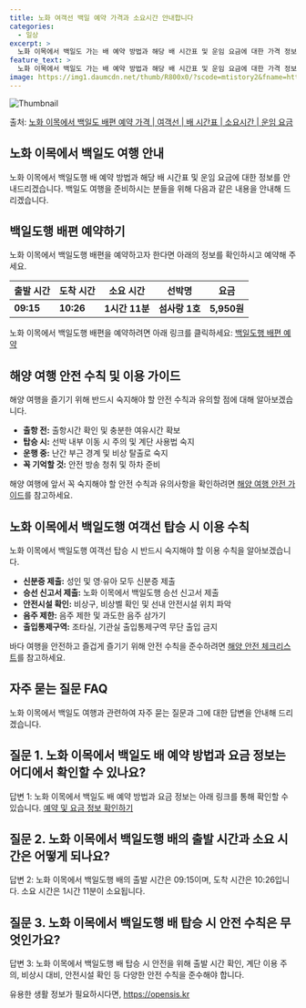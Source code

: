 ```yaml
---
title: 노화 여객선 백일 예약 가격과 소요시간 안내합니다
categories:
  - 일상
excerpt: >
  노화 이목에서 백일도 가는 배 예약 방법과 해당 배 시간표 및 운임 요금에 대한 가격 정보를 안내 드리겠습니다. 안전하고 재밋는 백일도행 여행을 위해 아래 정보 참고하시기 바랍니다. 백일도행 배편 예약하기 👈 클릭노화 이목에서 백일도행 배 시간표출발 시간도착 시간소요 시간선박명요금09:1510:261시간 11분섬사랑1호5,950원백일도행 배편 예약하기 👈 클릭해양 여행 시 안전 수칙 및 이용 가이드해양 여행을 즐기기 위해 반드시 숙지해야 할 안전 수칙과 유의할 점에 대해 알아봅니다. 노화 이목에서 백일도행 여객선 탑승 시 이용수칙총 10가지출항 전: 출항시간 확인 및 충분한 여유시간 확보탑승 시: 선박 내부 이동 시 주의 및 계단 사용법 숙지운행 중: 난간 부근 경계 및 비상 탈출로 숙지꼭 기억할 것: ..
feature_text: >
  노화 이목에서 백일도 가는 배 예약 방법과 해당 배 시간표 및 운임 요금에 대한 가격 정보를 안내 드리겠습니다. 안전하고 재밋는 백일도행 여행을 위해 아래 정보 참고하시기 바랍니다. 백일도행 배편 예약하기 👈 클릭노화 이목에서 백일도행 배 시간표출발 시간도착 시간소요 시간선박명요금09:1510:261시간 11분섬사랑1호5,950원백일도행 배편 예약하기 👈 클릭해양 여행 시 안전 수칙 및 이용 가이드해양 여행을 즐기기 위해 반드시 숙지해야 할 안전 수칙과 유의할 점에 대해 알아봅니다. 노화 이목에서 백일도행 여객선 탑승 시 이용수칙총 10가지출항 전: 출항시간 확인 및 충분한 여유시간 확보탑승 시: 선박 내부 이동 시 주의 및 계단 사용법 숙지운행 중: 난간 부근 경계 및 비상 탈출로 숙지꼭 기억할 것: ..
image: https://img1.daumcdn.net/thumb/R800x0/?scode=mtistory2&fname=https%3A%2F%2Fblog.kakaocdn.net%2Fdn%2FWF2SR%2FbtsHBW9GP9j%2FM1GERzcxbbHlyq41JrUOz1%2Fimg.webp
---
```


![Thumbnail](https://img1.daumcdn.net/thumb/R800x0/?scode=mtistory2&fname=https%3A%2F%2Fblog.kakaocdn.net%2Fdn%2FWF2SR%2FbtsHBW9GP9j%2FM1GERzcxbbHlyq41JrUOz1%2Fimg.webp)

<p>출처: <a href="https://opensis.kr/entry/%EB%85%B8%ED%99%94-%EC%9D%B4%EB%AA%A9%EC%97%90%EC%84%9C-%EB%B0%B1%EC%9D%BC%EB%8F%84-%EB%B0%B0%ED%8E%B8-%EC%98%88%EC%95%BD-%EA%B0%80%EA%B2%A9-%EC%97%AC%EA%B0%9D%EC%84%A0-%EB%B0%B0-%EC%8B%9C%EA%B0%84%ED%91%9C-%EC%86%8C%EC%9A%94%EC%8B%9C%EA%B0%84-%EC%9A%B4%EC%9E%84-%EC%9A%94%EA%B8%88" rel="dofollow">노화 이목에서 백일도 배편 예약 가격 | 여객선 | 배 시간표 | 소요시간 | 운임 요금</a> </p>

## 노화 이목에서 백일도 여행 안내

노화 이목에서 백일도행 배 예약 방법과 해당 배 시간표 및 운임 요금에 대한 정보를 안내드리겠습니다. 백일도 여행을 준비하시는 분들을 위해
다음과 같은 내용을 안내해 드리겠습니다.

## 백일도행 배편 예약하기

노화 이목에서 백일도행 배편을 예약하고자 한다면 아래의 정보를 확인하시고 예약해 주세요.

출발 시간 | 도착 시간 | 소요 시간 | 선박명 | 요금  
---|---|---|---|---  
**09:15** | **10:26** | **1시간 11분** | **섬사랑 1호** | **5,950원**  
  
노화 이목에서 백일도행 배편을 예약하려면 아래 링크를 클릭하세요: [백일도행 배편 예약](https://opensis.kr/entry/%EB%85%B8%ED%99%94-%EC%9D%B4%EB%AA%A9%EC%97%90%EC%84%9C-%EB%B0%B1%EC%9D%BC%EB%8F%84-%EB%B0%B0%ED%8E%B8-%EC%98%88%EC%95%BD-%EA%B0%80%EA%B2%A9-%EC%97%AC%EA%B0%9D%EC%84%A0-%EB%B0%B0-%EC%8B%9C%EA%B0%84%ED%91%9C-%EC%86%8C%EC%9A%94%EC%8B%9C%EA%B0%84-%EC%9A%B4%EC%9E%84-%EC%9A%94%EA%B8%88)

## 해양 여행 안전 수칙 및 이용 가이드

해양 여행을 즐기기 위해 반드시 숙지해야 할 안전 수칙과 유의할 점에 대해 알아보겠습니다.

  * **출항 전:** 출항시간 확인 및 충분한 여유시간 확보
  * **탑승 시:** 선박 내부 이동 시 주의 및 계단 사용법 숙지
  * **운행 중:** 난간 부근 경계 및 비상 탈출로 숙지
  * **꼭 기억할 것:** 안전 방송 청취 및 하차 준비

해양 여행에 앞서 꼭 숙지해야 할 안전 수칙과 유의사항을 확인하려면 [해양 여행 안전 가이드](https://opensis.kr/entry/%EB%85%B8%ED%99%94-%EC%9D%B4%EB%AA%A9%EC%97%90%EC%84%9C-%EB%B0%B1%EC%9D%BC%EB%8F%84-%EB%B0%B0%ED%8E%B8-%EC%98%88%EC%95%BD-%EA%B0%80%EA%B2%A9-%EC%97%AC%EA%B0%9D%EC%84%A0-%EB%B0%B0-%EC%8B%9C%EA%B0%84%ED%91%9C-%EC%86%8C%EC%9A%94%EC%8B%9C%EA%B0%84-%EC%9A%B4%EC%9E%84-%EC%9A%94%EA%B8%88)를 참고하세요.

## 노화 이목에서 백일도행 여객선 탑승 시 이용 수칙

노화 이목에서 백일도행 여객선 탑승 시 반드시 숙지해야 할 이용 수칙을 알아보겠습니다.

  * **신분증 제출:** 성인 및 영·유아 모두 신분증 제출
  * **승선 신고서 제출:** 노화 이목에서 백일도행 승선 신고서 제출
  * **안전시설 확인:** 비상구, 비상벨 확인 및 선내 안전시설 위치 파악
  * **음주 제한:** 음주 제한 및 과도한 음주 삼가기
  * **출입통제구역:** 조타실, 기관실 출입통제구역 무단 출입 금지

바다 여행을 안전하고 즐겁게 즐기기 위해 안전 수칙을 준수하려면 [해양 안전 체크리스트](https://opensis.kr/entry/%EB%85%B8%ED%99%94-%EC%9D%B4%EB%AA%A9%EC%97%90%EC%84%9C-%EB%B0%B1%EC%9D%BC%EB%8F%84-%EB%B0%B0%ED%8E%B8-%EC%98%88%EC%95%BD-%EA%B0%80%EA%B2%A9-%EC%97%AC%EA%B0%9D%EC%84%A0-%EB%B0%B0-%EC%8B%9C%EA%B0%84%ED%91%9C-%EC%86%8C%EC%9A%94%EC%8B%9C%EA%B0%84-%EC%9A%B4%EC%9E%84-%EC%9A%94%EA%B8%88)를 참고하세요.

## 자주 묻는 질문 FAQ

노화 이목에서 백일도 여행과 관련하여 자주 묻는 질문과 그에 대한 답변을 안내해 드리겠습니다.

## 질문 1. 노화 이목에서 백일도 배 예약 방법과 요금 정보는 어디에서 확인할 수 있나요?

답변 1: 노화 이목에서 백일도 배 예약 방법과 요금 정보는 아래 링크를 통해 확인할 수 있습니다. [예약 및 요금 정보
확인하기](https://opensis.kr/entry/%EB%85%B8%ED%99%94-%EC%9D%B4%EB%AA%A9%EC%97%90%EC%84%9C-%EB%B0%B1%EC%9D%BC%EB%8F%84-%EB%B0%B0%ED%8E%B8-%EC%98%88%EC%95%BD-%EA%B0%80%EA%B2%A9-%EC%97%AC%EA%B0%9D%EC%84%A0-%EB%B0%B0-%EC%8B%9C%EA%B0%84%ED%91%9C-%EC%86%8C%EC%9A%94%EC%8B%9C%EA%B0%84-%EC%9A%B4%EC%9E%84-%EC%9A%94%EA%B8%88)

## 질문 2. 노화 이목에서 백일도행 배의 출발 시간과 소요 시간은 어떻게 되나요?

답변 2: 노화 이목에서 백일도행 배의 출발 시간은 09:15이며, 도착 시간은 10:26입니다. 소요 시간은 1시간 11분이 소요됩니다.

## 질문 3. 노화 이목에서 백일도행 배 탑승 시 안전 수칙은 무엇인가요?

답변 3: 노화 이목에서 백일도행 배 탑승 시 안전을 위해 출발 시간 확인, 계단 이용 주의, 비상시 대비, 안전시설 확인 등 다양한 안전
수칙을 준수해야 합니다.

 

유용한 생활 정보가 필요하시다면, <a href="https://opensis.kr" rel="dofollow">https://opensis.kr</a>



